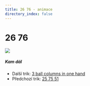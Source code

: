 ```yaml
---
title: 26 76 - animace
directory_index: false
---
```


# 26 76

![](/animace/img/26-76.gif)

##### Kam dál

- Další trik: [3 ball columns in one hand](3-ball-columns-in-one-hand.html "Další trik 3 ball columns in one hand")
- Předchozí trik: [25 75 51](25-75-51.html "Předchozí trik 25 75 51")

